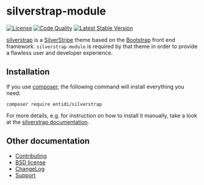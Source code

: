silverstrap-module
==================
[![License](https://poser.pugx.org/entidi/silverstrap-module/license)](https://packagist.org/packages/entidi/silverstrap-module)
[![Code Quality](https://scrutinizer-ci.com/g/ntd/silverstrap-module/badges/quality-score.png?b=master)](https://scrutinizer-ci.com/g/ntd/silverstrap-module/?branch=master)
[![Latest Stable Version](https://poser.pugx.org/entidi/silverstrap-module/v/stable)](https://packagist.org/packages/entidi/silverstrap-module)

[silverstrap](http://silverstripe.entidi.com/themes/#TOC-1) is a
[SilverStripe](http://www.silverstripe.org/) theme based on the
[Bootstrap](http://twitter.github.io/bootstrap/) front end framework.
`silverstrap-module` is required by that theme in order to provide a
flawless user and developer experience.

Installation
------------

If you use [composer](https://getcomposer.org/), the following command
will install everything you need:

    composer require entidi/silverstrap

For more details, e.g. for instruction on how to install it manually,
take a look at the [silverstrap documentation](http://silverstripe.entidi.com/themes/#TOC-1).

Other documentation
-------------------

* [Contributing](CONTRIBUTING.md)
* [BSD license](LICENSE.md)
* [ChangeLog](CHANGELOG.md)
* [Support](docs/en/support.md)
